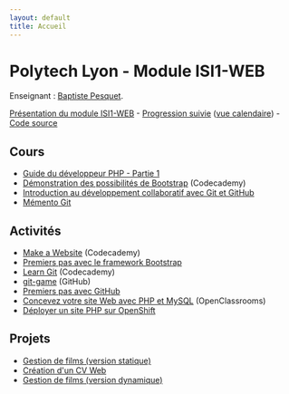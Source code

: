 ```yaml
---
layout: default
title: Accueil
---
```


# Polytech Lyon - Module ISI1-WEB

Enseignant : [Baptiste Pesquet](http://bpesquet.fr).

[Présentation du module ISI1-WEB](presentation) - [Progression suivie](https://trello.com/b/4x9QJruY/progression-isi1-web-isi2) ([vue calendaire](https://trello.com/b/4x9QJruY/progression-isi1-web-isi2/calendar/)) - [Code source](https://github.com/polytechlyon-isi1web)

## Cours

* [Guide du développeur PHP - Partie 1](https://www.gitbook.com/book/bpesquet/guide-developpeur-php-1)
* [Démonstration des possibilités de Bootstrap](https://www.codecademy.com/en/skills/make-a-website/topics/bootstrap-components/bootstrap-intro) (Codecademy)
* [Introduction au développement collaboratif avec Git et GitHub](assets/git-github/DevCollabGitGithub.pdf)
* [Mémento Git](http://slam5.lmdsio.fr/lessons/memento-git)

## Activités

* [Make a Website](https://www.codecademy.com/skills/make-a-website) (Codecademy)
* [Premiers pas avec le framework Bootstrap](http://prof.bpesquet.fr/tutoriel/premiers-pas-framework-bootstrap/)
* [Learn Git](https://www.codecademy.com/learn/learn-git) (Codecademy)
* [git-game](https://github.com/git-game/git-game) (GitHub)
* [Premiers pas avec GitHub](http://slam5.lmdsio.fr/activities/premiers-pas-github)
* [Concevez votre site Web avec PHP et MySQL](https://openclassrooms.com/courses/concevez-votre-site-web-avec-php-et-mysql) (OpenClassrooms)
* [Déployer un site PHP sur OpenShift](activities/deployer-site-php-openshift)

## Projets

* [Gestion de films (version statique)](projects/mymovies-static)
* [Création d'un CV Web](projects/cv-web)
* [Gestion de films (version dynamique)](projects/mymovies)

